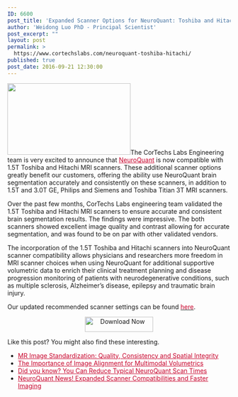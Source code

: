 ```yaml
---
ID: 6600
post_title: 'Expanded Scanner Options for NeuroQuant: Toshiba and Hitachi'
author: 'Weidong Luo PhD - Principal Scientist'
post_excerpt: ""
layout: post
permalink: >
  https://www.cortechslabs.com/neuroquant-toshiba-hitachi/
published: true
post_date: 2016-09-21 12:30:00
---
```

<a href="https://www.cortechslabs.com/wp-content/uploads/2016/09/MRI-scan_342x198_M4300196.jpg"><img class="wp-image-7514 alignright" src="https://www.cortechslabs.com/wp-content/uploads/2016/09/MRI-scan_342x198_M4300196.jpg" alt="" width="278" height="161" /></a>The CorTechs Labs Engineering team is very excited to announce that <span style="color: #c8042c;"><a style="color: #c8042c;" href="http://www.cortechslabs.com/neuroquant">NeuroQuant</a></span> is now compatible with 1.5T Toshiba and Hitachi MRI scanners. These additional scanner options greatly benefit our customers, offering the ability use NeuroQuant brain segmentation accurately and consistently on these scanners, in addition to 1.5T and 3.0T GE, Philips and Siemens and Toshiba Titian 3T MRI scanners.

Over the past few months, CorTechs Labs engineering team validated the 1.5T Toshiba and Hitachi MRI scanners to ensure accurate and consistent brain segmentation results. The findings were impressive. The both scanners showed excellent image quality and contrast allowing for accurate segmentation, and was found to be on par with other validated vendors.

The incorporation of the 1.5T Toshiba and Hitachi scanners into NeuroQuant scanner compatibility allows physicians and researchers more freedom in MRI scanner choices when using NeuroQuant for additional supportive volumetric data to enrich their clinical treatment planning and disease progression monitoring of patients with neurodegenerative conditions, such as multiple sclerosis, Alzheimer’s disease, epilepsy and traumatic brain injury.

Our updated recommended scanner settings can be found <a href="http://www.cortechslabs.com/resources/scanner_setup/"><span style="color: #c8042c;">here</span></a>.
<p style="text-align: center;"><a class="cta_button" href="http://www.cortechslabs.com/resources/scanner_setup/"><img class="alignnone" style="border-width: 0px;" src="https://no-cache.hubspot.com/cta/default/343740/8792a184-a28a-4ee2-94ac-951e73b08f1b.png" alt="Download Now" width="154" height="34" /></a></p>
Like this post? You might also find these interesting.
<ul>
 	<li><span style="color: #c8042c;"><a style="color: #c8042c;" href="/consistency-head-alignment">MR Image Standardization: Quality, Consistency and Spatial Integrity</a></span></li>
 	<li><span style="color: #c8042c;"><a style="color: #c8042c;" href="/image-alignment-multimodal-volumetrics">The Importance of Image Alignment for Multimodal Volumetrics</a></span></li>
 	<li><span style="color: #c8042c;"><a style="color: #c8042c;" href="/neuroquant-scan-times">Did you know? You Can Reduce Typical NeuroQuant Scan Times</a></span></li>
 	<li><span style="color: #c8042c;"><a style="color: #c8042c;" href="/neuroquant-scanner">NeuroQuant News! Expanded Scanner Compatibilities and Faster Imaging</a></span></li>
</ul>
<img style="min-height: 1px!important; width: 1px!important; border-width: 0!important; padding: 0!important; margin: 0!important;" src="http://track.hubspot.com/__ptq.gif?a=343740&amp;k=14&amp;r=http%3A%2F%2Fcortechsnews.cortechslabs.com%2Fneuroquant-toshiba-hitachi&amp;bu=http%253A%252F%252Fcortechsnews.cortechslabs.com&amp;bvt=rss" alt="" width="1" height="1" />
